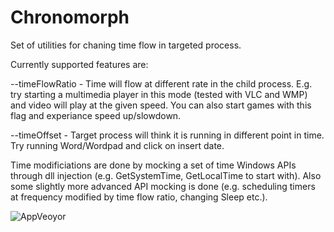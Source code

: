 # Chronomorph
Set of utilities for chaning time flow in targeted process.

Currently supported features are:

--timeFlowRatio - Time will flow at different rate in the child process. E.g. try starting a multimedia player in this mode (tested with VLC and WMP) and video will play at the given speed. You can also start games with this flag and experiance speed up/slowdown.

--timeOffset - Target process will think it is running in different point in time. Try running Word/Wordpad and click on insert date.

Time modificiations are done by mocking a set of time Windows APIs through dll injection (e.g. GetSystemTime, GetLocalTime to start with). Also some slightly more advanced API mocking is done (e.g. scheduling timers at frequency modified by time flow ratio, changing Sleep etc.).


![AppVeoyor](https://ci.appveyor.com/api/projects/status/3aty62v79poucvfo?svg=true)
